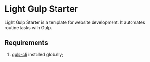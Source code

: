 # Light Gulp Starter

Light Gulp Starter is a template for website development. It automates routine tasks with Gulp.

## Requirements

1. [gulp-cli](https://www.npmjs.com/package/gulp-cli) installed globally;